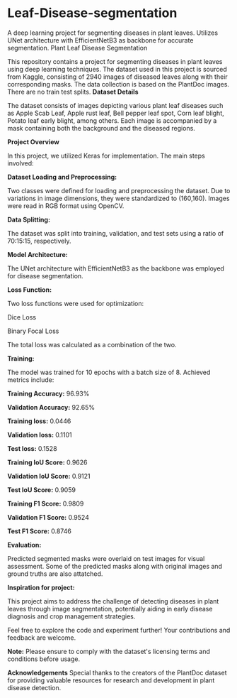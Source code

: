 # Leaf-Disease-segmentation
A deep learning project for segmenting diseases in plant leaves. Utilizes UNet architecture with EfficientNetB3 as backbone for accurate segmentation.
Plant Leaf Disease Segmentation

This repository contains a project for segmenting diseases in plant leaves using deep learning techniques. The dataset used in this project is sourced from Kaggle, consisting of 2940 images of diseased leaves along with their corresponding masks. The data collection is based on the PlantDoc images. There are no train test splits.
**Dataset Details**

The dataset consists of images depicting various plant leaf diseases such as Apple Scab Leaf, Apple rust leaf, Bell pepper leaf spot, Corn leaf blight, Potato leaf early blight, among others. Each image is accompanied by a mask containing both the background and the diseased regions.

**Project Overview**

In this project, we utilized Keras for implementation. The main steps involved:

**Dataset Loading and Preprocessing:** 

Two classes were defined for loading and preprocessing the dataset. Due to variations in image dimensions, they were standardized to (160,160). Images were read in RGB format using OpenCV.

**Data Splitting:** 

The dataset was split into training, validation, and test sets using a ratio of 70:15:15, respectively.

**Model Architecture:** 

The UNet architecture with EfficientNetB3 as the backbone was employed for disease segmentation.

**Loss Function:** 

Two loss functions were used for optimization:

Dice Loss

Binary Focal Loss

The total loss was calculated as a combination of the two.

**Training:** 

The model was trained for 10 epochs with a batch size of 8. Achieved metrics include:

**Training Accuracy:** 96.93%

**Validation Accuracy:** 92.65%

**Training loss:** 0.0446

**Validation loss:** 0.1101

**Test loss:** 0.1528

**Training IoU Score:** 0.9626

**Validation IoU Score:** 0.9121

**Test IoU Score:** 0.9059

**Training F1 Score:** 0.9809

**Validation F1 Score:** 0.9524

**Test F1 Score:** 0.8746

**Evaluation:**

Predicted segmented masks were overlaid on test images for visual assessment. Some of the predicted masks along with original images and ground truths are also attatched.

**Inspiration for project:**

This project aims to address the challenge of detecting diseases in plant leaves through image segmentation, potentially aiding in early disease diagnosis and crop management strategies.

Feel free to explore the code and experiment further! Your contributions and feedback are welcome.

**Note:** Please ensure to comply with the dataset's licensing terms and conditions before usage.

**Acknowledgements**
Special thanks to the creators of the PlantDoc dataset for providing valuable resources for research and development in plant disease detection.


